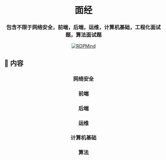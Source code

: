 <h1 align="center" >面经</h1>
<h3 align="center" >包含不限于网络安全，前端，后端，运维，计算机基础，工程化面试题，算法面试题</h3>
 <p align="center">
	<a href="https://twitter.com"><img alt="RDPMind" src="https://img.shields.io/twitter/follow/RDPMind.svg"></a>
	<a xmlns="http://www.w3.org/2000/svg" xmlns:xlink="http://www.w3.org/1999/xlink" xlink:href="https://visitor-badge.laobi.icu"><rect fill="rgba(0,0,0,0)" height="20" width="49.6"/></a>
	<a xmlns="http://www.w3.org/2000/svg" xmlns:xlink="http://www.w3.org/1999/xlink" xlink:href="https://visitor-badge.laobi.icu"><rect fill="rgba(0,0,0,0)" height="20" width="17.0" x="49.6"/></a>
	</p>

  


## 📝 内容

<h3 align="center" >网络安全</h3>



<h3 align="center" >前端</h3>



<h3 align="center" >后端</h3>



<h3 align="center" >运维</h3>



<h3 align="center" >计算机基础</h3>



<h3 align="center" >算法</h3>



